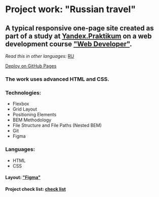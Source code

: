 # Project work: "Russian travel" 

## A typical responsive one-page site created as part of a study at [Yandex.Praktikum](https://praktikum.yandex.com/) on a web development course ["Web Developer"](https://practicum.yandex.com/web/). 

*Read this in other languages:* [RU](https://github.com/MelnikovAleksei/russian-travel/blob/master/README.md) 

[Deploy on GitHub Pages](https://melnikovaleksei.github.io/russian-travel/index) 

### The work uses advanced HTML and CSS. 

### Technologies: 
* Flexbox 
* Grid Layout 
* Positioning Elements 
* BEM Methodology 
* File Structure and File Paths (Nested BEM) 
* Git 
* Figma 

### Languages: 
* HTML 
* CSS 

#### Layout: ["Figma"](https://drive.google.com/file/d/1PA3d-rIn5ncNtcODT_42haGpmgquCk7t/view?usp=sharing) 

#### Project check list: [check list](https://code.s3.yandex.net/web-developer/checklists/new-program/checklist-3/index.html) 
